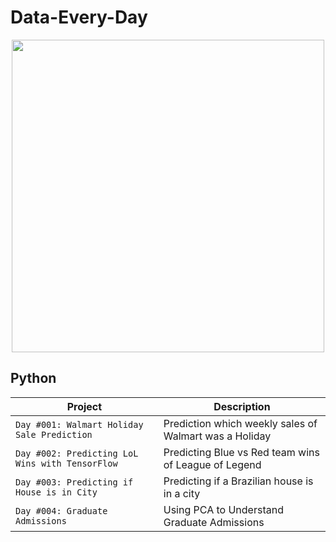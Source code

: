 # Data-Every-Day

<p align="center"> 
<img src="https://media.striim.com/wp-content/uploads/2017/08/21064042/ST_Blog_DataEverywhere.png" width="500">
</p>

## Python
| Project | Description |
| --- | --- |
| `Day #001: Walmart Holiday Sale Prediction` | Prediction which weekly sales of Walmart was a Holiday
| `Day #002: Predicting LoL Wins with TensorFlow` | Predicting Blue vs Red team wins of League of Legend
| `Day #003: Predicting if House is in City` | Predicting if a Brazilian house is in a city
| `Day #004: Graduate Admissions` | Using PCA to Understand Graduate Admissions


